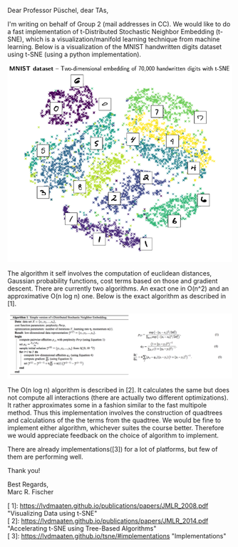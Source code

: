 Dear Professor Püschel, dear TAs,

I'm writing on behalf of Group 2 (mail addresses in CC). We would like to do a fast implementation of t-Distributed Stochastic Neighbor Embedding (t-SNE), which is a visualization/manifold learning technique from machine learning.
Below is a visualization of the MNIST handwritten digits dataset using t-SNE (using a  python implementation).

![MNIST](MNIST.png)

The algorithm it self involves the computation of euclidean distances, Gaussian probability functions, cost terms based on those and gradient descent.
There are currently two algorithms. An exact one in O(n^2) and an approximative O(n log n) one.
Below is the exact algorithm as described in [<span/>1].

![tSNEAlgorithm](tSNEAlgorithm.png)

The O(n log n) algorithm is described in [<span/>2]. It calculates the same but does not compute all interactions (there are actually two different optimizations). It rather approximates some in a fashion similar to the fast multipole method. Thus this implementation involves the construction of quadtrees and calculations of the the terms from the quadtree.
We would be fine to implement either algorithm, whichever suites the course better. Therefore we would appreciate feedback on the choice of algorithm to implement.

There are already implementations([<span/>3]) for a lot of platforms, but few of them are performing well.


Thank you!

Best Regards,<br>
Marc R. Fischer


[<span/> 1]<span/>: https://lvdmaaten.github.io/publications/papers/JMLR_2008.pdf "Visualizing Data using t-SNE" <br>
[<span/> 2]<span/>: https://lvdmaaten.github.io/publications/papers/JMLR_2014.pdf "Accelerating t-SNE using Tree-Based Algorithms"<br>
[<span/> 3]<span/>: https://lvdmaaten.github.io/tsne/#implementations "Implementations"